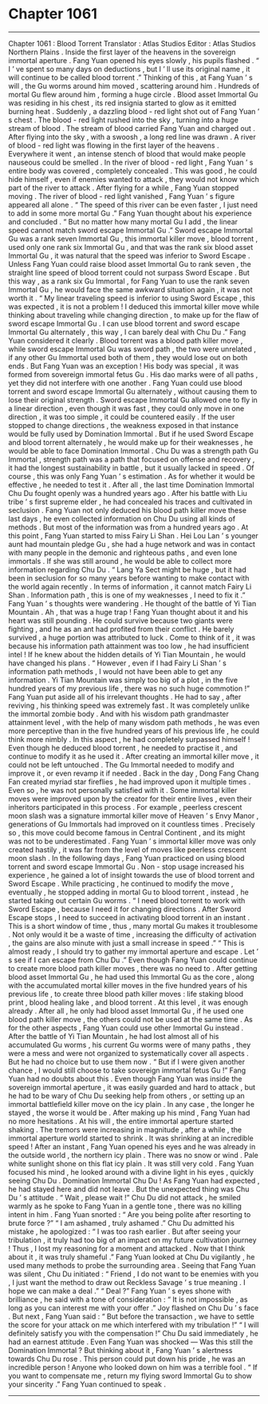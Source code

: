 
# Chapter 1061


---

Chapter 1061 : Blood Torrent
Translator :
Atlas Studios
Editor :
Atlas Studios
Northern Plains .
Inside the first layer of the heavens in the sovereign immortal aperture .
Fang Yuan opened his eyes slowly , his pupils flashed .
“ I ’ ve spent so many days on deductions , but I ’ ll use its original name , it will continue to be called blood torrent .” Thinking of this , at Fang Yuan ’ s will , the Gu worms around him moved , scattering around him .
Hundreds of mortal Gu flew around him , forming a huge circle .
Blood asset Immortal Gu was residing in his chest , its red insignia started to glow as it emitted burning heat .
Suddenly , a dazzling blood - red light shot out of Fang Yuan ’ s chest .
The blood - red light rushed into the sky , turning into a huge stream of blood .
The stream of blood carried Fang Yuan and charged out .
After flying into the sky , with a swoosh , a long red line was drawn .
A river of blood - red light was flowing in the first layer of the heavens .
Everywhere it went , an intense stench of blood that would make people nauseous could be smelled .
In the river of blood - red light , Fang Yuan ’ s entire body was covered , completely concealed . This was good , he could hide himself , even if enemies wanted to attack , they would not know which part of the river to attack .
After flying for a while , Fang Yuan stopped moving .
The river of blood - red light vanished , Fang Yuan ’ s figure appeared all alone .
“ The speed of this river can be even faster , I just need to add in some more mortal Gu .” Fang Yuan thought about his experience and concluded .
“ But no matter how many mortal Gu I add , the linear speed cannot match sword escape Immortal Gu .”
Sword escape Immortal Gu was a rank seven Immortal Gu , this immortal killer move , blood torrent , used only one rank six Immortal Gu , and that was the rank six blood asset Immortal Gu , it was natural that the speed was inferior to Sword Escape .
Unless Fang Yuan could raise blood asset Immortal Gu to rank seven , the straight line speed of blood torrent could not surpass Sword Escape .
But this way , as a rank six Gu Immortal , for Fang Yuan to use the rank seven Immortal Gu , he would face the same awkward situation again , it was not worth it .
“ My linear traveling speed is inferior to using Sword Escape , this was expected , it is not a problem ! I deduced this immortal killer move while thinking about traveling while changing direction , to make up for the flaw of sword escape Immortal Gu . I can use blood torrent and sword escape Immortal Gu alternately , this way , I can barely deal with Chu Du .” Fang Yuan considered it clearly .
Blood torrent was a blood path killer move , while sword escape Immortal Gu was sword path , the two were unrelated , if any other Gu Immortal used both of them , they would lose out on both ends .
But Fang Yuan was an exception !
His body was special , it was formed from sovereign immortal fetus Gu . His dao marks were of all paths , yet they did not interfere with one another .
Fang Yuan could use blood torrent and sword escape Immortal Gu alternately , without causing them to lose their original strength .
Sword escape Immortal Gu allowed one to fly in a linear direction , even though it was fast , they could only move in one direction , it was too simple , it could be countered easily .
If the user stopped to change directions , the weakness exposed in that instance would be fully used by Domination Immortal .
But if he used Sword Escape and blood torrent alternately , he would make up for their weaknesses , he would be able to face Domination Immortal .
Chu Du was a strength path Gu Immortal , strength path was a path that focused on offense and recovery , it had the longest sustainability in battle , but it usually lacked in speed .
Of course , this was only Fang Yuan ’ s estimation .
As for whether it would be effective , he needed to test it .
After all , the last time Domination Immortal Chu Du fought openly was a hundred years ago .
After his battle with Liu tribe ’ s first supreme elder , he had concealed his traces and cultivated in seclusion .
Fang Yuan not only deduced his blood path killer move these last days , he even collected information on Chu Du using all kinds of methods .
But most of the information was from a hundred years ago .
At this point , Fang Yuan started to miss Fairy Li Shan . Hei Lou Lan ’ s younger aunt had mountain pledge Gu , she had a huge network and was in contact with many people in the demonic and righteous paths , and even lone immortals . If she was still around , he would be able to collect more information regarding Chu Du .
“ Lang Ya Sect might be huge , but it had been in seclusion for so many years before wanting to make contact with the world again recently . In terms of information , it cannot match Fairy Li Shan . Information path , this is one of my weaknesses , I need to fix it .”
Fang Yuan ’ s thoughts were wandering .
He thought of the battle of Yi Tian Mountain .
Ah , that was a huge trap !
Fang Yuan thought about it and his heart was still pounding .
He could survive because two giants were fighting , and he as an ant had profited from their conflict . He barely survived , a huge portion was attributed to luck .
Come to think of it , it was because his information path attainment was too low , he had insufficient intel ! If he knew about the hidden details of Yi Tian Mountain , he would have changed his plans .
“ However , even if I had Fairy Li Shan ’ s information path methods , I would not have been able to get any information . Yi Tian Mountain was simply too big of a plot , in the five hundred years of my previous life , there was no such huge commotion !”
Fang Yuan put aside all of his irrelevant thoughts .
He had to say , after reviving , his thinking speed was extremely fast . It was completely unlike the immortal zombie body .
And with his wisdom path grandmaster attainment level , with the help of many wisdom path methods , he was even more perceptive than in the five hundred years of his previous life , he could think more nimbly .
In this aspect , he had completely surpassed himself !
Even though he deduced blood torrent , he needed to practise it , and continue to modify it as he used it .
After creating an immortal killer move , it could not be left untouched . The Gu Immortal needed to modify and improve it , or even revamp it if needed .
Back in the day , Dong Fang Chang Fan created myriad star fireflies , he had improved upon it multiple times . Even so , he was not personally satisfied with it .
Some immortal killer moves were improved upon by the creator for their entire lives , even their inheritors participated in this process .
For example , peerless crescent moon slash was a signature immortal killer move of Heaven ’ s Envy Manor , generations of Gu Immortals had improved on it countless times . Precisely so , this move could become famous in Central Continent , and its might was not to be underestimated .
Fang Yuan ’ s immortal killer move was only created hastily , it was far from the level of moves like peerless crescent moon slash .
In the following days , Fang Yuan practiced on using blood torrent and sword escape Immortal Gu .
Non - stop usage increased his experience , he gained a lot of insight towards the use of blood torrent and Sword Escape .
While practicing , he continued to modify the move , eventually , he stopped adding in mortal Gu to blood torrent , instead , he started taking out certain Gu worms .
“ I need blood torrent to work with Sword Escape , because I need it for changing directions . After Sword Escape stops , I need to succeed in activating blood torrent in an instant . This is a short window of time , thus , many mortal Gu makes it troublesome . Not only would it be a waste of time , increasing the difficulty of activation , the gains are also minute with just a small increase in speed .”
“ This is almost ready , I should try to gather my immortal aperture and escape . Let ’ s see if I can escape from Chu Du .”
Even though Fang Yuan could continue to create more blood path killer moves , there was no need to .
After getting blood asset Immortal Gu , he had used this Immortal Gu as the core , along with the accumulated mortal killer moves in the five hundred years of his previous life , to create three blood path killer moves : life staking blood print , blood healing lake , and blood torrent .
At this level , it was enough already .
After all , he only had blood asset Immortal Gu , if he used one blood path killer move , the others could not be used at the same time .
As for the other aspects , Fang Yuan could use other Immortal Gu instead .
After the battle of Yi Tian Mountain , he had lost almost all of his accumulated Gu worms , his current Gu worms were of many paths , they were a mess and were not organized to systematically cover all aspects . But he had no choice but to use them now .
“ But if I were given another chance , I would still choose to take sovereign immortal fetus Gu !” Fang Yuan had no doubts about this .
Even though Fang Yuan was inside the sovereign immortal aperture , it was easily guarded and hard to attack , but he had to be wary of Chu Du seeking help from others , or setting up an immortal battlefield killer move on the icy plain .
In any case , the longer he stayed , the worse it would be .
After making up his mind , Fang Yuan had no more hesitations .
At his will , the entire immortal aperture started shaking .
The tremors were increasing in magnitude , after a while , the immortal aperture world started to shrink .
It was shrinking at an incredible speed ! After an instant , Fang Yuan opened his eyes and he was already in the outside world , the northern icy plain .
There was no snow or wind .
Pale white sunlight shone on this flat icy plain .
It was still very cold .
Fang Yuan focused his mind , he looked around with a divine light in his eyes , quickly seeing Chu Du .
Domination Immortal Chu Du !
As Fang Yuan had expected , he had stayed here and did not leave .
But the unexpected thing was Chu Du ’ s attitude .
“ Wait , please wait !” Chu Du did not attack , he smiled warmly as he spoke to Fang Yuan in a gentle tone , there was no killing intent in him .
Fang Yuan snorted : “ Are you being polite after resorting to brute force ?”
“ I am ashamed , truly ashamed .” Chu Du admitted his mistake , he apologized : “ I was too rash earlier . But after seeing your tribulation , it truly had too big of an impact on my future cultivation journey ! Thus , I lost my reasoning for a moment and attacked . Now that I think about it , it was truly shameful .”
Fang Yuan looked at Chu Du vigilantly , he used many methods to probe the surrounding area .
Seeing that Fang Yuan was silent , Chu Du initiated : “ Friend , I do not want to be enemies with you , I just want the method to draw out Reckless Savage ’ s true meaning . I hope we can make a deal .”
“ Deal ?” Fang Yuan ’ s eyes shone with brilliance , he said with a tone of consideration : “ It is not impossible , as long as you can interest me with your offer .”
Joy flashed on Chu Du ’ s face .
But next , Fang Yuan said : “ But before the transaction , we have to settle the score for your attack on me which interfered with my tribulation !”
“ I will definitely satisfy you with the compensation !” Chu Du said immediately , he had an earnest attitude .
Even Fang Yuan was shocked — Was this still the Domination Immortal ?
But thinking about it , Fang Yuan ’ s alertness towards Chu Du rose .
This person could put down his pride , he was an incredible person ! Anyone who looked down on him was a terrible fool .
“ If you want to compensate me , return my flying sword Immortal Gu to show your sincerity .” Fang Yuan continued to speak .

---


